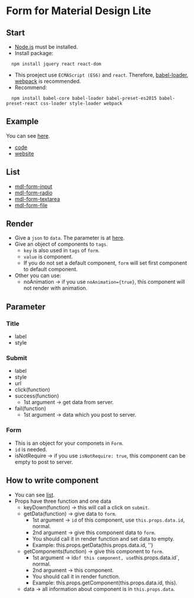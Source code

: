 # Form for Material Design Lite

## Start

- [Node.js](https://nodejs.org/en/) must be installed.
- Install package:
```
  npm install jquery react react-dom
```

- This proeject use `ECMAScript (ES6)` and `react`.
  Therefore, [babel-loader](https://github.com/babel/babel-loader), [webpack](https://github.com/webpack/webpack) is recommended. 
- Recommend:
```
  npm install babel-core babel-loader babel-preset-es2015 babel-preset-react css-loader style-loader webpack
```

## Example

You can see [here](https://github.com/HsuTing/mdl-form-example/tree/gh-pages).

- [code](https://github.com/HsuTing/mdl-form-example/blob/gh-pages/src/index.jsx)
- [website](http://hsuting.github.io/mdl-form-example/)

## List

- [mdl-form-input](https://github.com/HsuTing/mdl-form-input)
- [mdl-form-radio](https://github.com/HsuTing/mdl-form-radio)
- [mdl-form-textarea](https://github.com/HsuTing/mdl-form-textarea)
- [mdl-form-file](https://github.com/HsuTing/mdl-form-file)

## Render

- Give a `json` to `data`. The parameter is at [here](https://github.com/HsuTing/mdl-form#parameter).
- Give an object of components to `tags`.
  * `key` is also used in `tags` of `form`.
  * `value` is component.
  * If you do not set a default component, `form` will set first component to default component.
- Other you can use:
  * noAnimation -> if you use `noAnimation={true}`, this component will not render with animation.

## Parameter

### Title

- label
- style

### Submit

- label
- style
- url
- click(function)
- success(function)
  * 1st argument -> get data from server.
- fail(function)
  * 1st argument -> data which you post to server.

### Form

- This is an object for your componets in `Form`.
- `id` is needed.
- isNotRequire -> if you use `isNotRequire: true`, this component can be empty to post to server. 

## How to write component

- You can see [list](https://github.com/HsuTing/mdl-form#list).
- Props have three function and one data
  * keyDown(function) -> this will call a click on `submit`.
  * getData(function) -> give data to `form`.
    + 1st argument -> `id` of this component, use `this.props.data.id`, normal.
    + 2nd argument -> give this component data to `form`.
    + You should call it in render function and set data to empty.
    + Example: this.props.getData(this.props.data.id, '')
  * getComponents(function) -> give this component to `form`.
    + 1st argument -> id` of this component, use `this.props.data.id`, normal.
    + 2nd argument -> this component.
    + You should call it in render function.
    + Example: this.props.getComponent(this.props.data.id, this).
  * data -> all information about component is in `this.props.data`.
